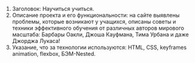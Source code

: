 1. Заголовок: Научиться учиться.
2. Описание проекта и его функциональности: на сайте выявлены проблемы, которые возникают у учащихся, описаны советы и техники эффективного обучения от различных авторов мирового масштаба: Барбары Оакли, Джоша Кауфмана,
Тима Урбана и даже Джорджа Лукаса!
3. Указание, что за технологии используются: HTML, CSS, keyframes animation, flexbox, БЭМ-Nested.